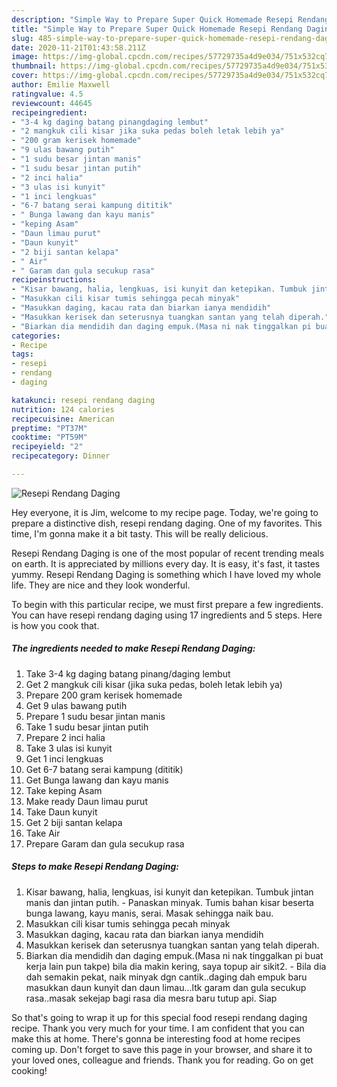 ```yaml
---
description: "Simple Way to Prepare Super Quick Homemade Resepi Rendang Daging"
title: "Simple Way to Prepare Super Quick Homemade Resepi Rendang Daging"
slug: 485-simple-way-to-prepare-super-quick-homemade-resepi-rendang-daging
date: 2020-11-21T01:43:58.211Z
image: https://img-global.cpcdn.com/recipes/57729735a4d9e034/751x532cq70/resepi-rendang-daging-resipi-foto-utama.jpg
thumbnail: https://img-global.cpcdn.com/recipes/57729735a4d9e034/751x532cq70/resepi-rendang-daging-resipi-foto-utama.jpg
cover: https://img-global.cpcdn.com/recipes/57729735a4d9e034/751x532cq70/resepi-rendang-daging-resipi-foto-utama.jpg
author: Emilie Maxwell
ratingvalue: 4.5
reviewcount: 44645
recipeingredient:
- "3-4 kg daging batang pinangdaging lembut"
- "2 mangkuk cili kisar jika suka pedas boleh letak lebih ya"
- "200 gram kerisek homemade"
- "9 ulas bawang putih"
- "1 sudu besar jintan manis"
- "1 sudu besar jintan putih"
- "2 inci halia"
- "3 ulas isi kunyit"
- "1 inci lengkuas"
- "6-7 batang serai kampung dititik"
- " Bunga lawang dan kayu manis"
- "keping Asam"
- "Daun limau purut"
- "Daun kunyit"
- "2 biji santan kelapa"
- " Air"
- " Garam dan gula secukup rasa"
recipeinstructions:
- "Kisar bawang, halia, lengkuas, isi kunyit dan ketepikan. Tumbuk jintan manis dan jintan putih.  Panaskan minyak. Tumis bahan kisar beserta bunga lawang, kayu manis, serai. Masak sehingga naik bau."
- "Masukkan cili kisar tumis sehingga pecah minyak"
- "Masukkan daging, kacau rata dan biarkan ianya mendidih"
- "Masukkan kerisek dan seterusnya tuangkan santan yang telah diperah."
- "Biarkan dia mendidih dan daging empuk.(Masa ni nak tinggalkan pi buat kerja lain pun takpe) bila dia makin kering, saya topup air sikit2.  Bila dia dah semakin pekat, naik minyak dgn cantik..daging dah empuk baru masukkan daun kunyit dan daun limau...ltk garam dan gula secukup rasa..masak sekejap bagi rasa dia mesra baru tutup api. Siap"
categories:
- Recipe
tags:
- resepi
- rendang
- daging

katakunci: resepi rendang daging 
nutrition: 124 calories
recipecuisine: American
preptime: "PT37M"
cooktime: "PT59M"
recipeyield: "2"
recipecategory: Dinner

---
```



![Resepi Rendang Daging](https://img-global.cpcdn.com/recipes/57729735a4d9e034/751x532cq70/resepi-rendang-daging-resipi-foto-utama.jpg)

Hey everyone, it is Jim, welcome to my recipe page. Today, we're going to prepare a distinctive dish, resepi rendang daging. One of my favorites. This time, I'm gonna make it a bit tasty. This will be really delicious.

Resepi Rendang Daging is one of the most popular of recent trending meals on earth. It is appreciated by millions every day. It is easy, it's fast, it tastes yummy. Resepi Rendang Daging is something which I have loved my whole life. They are nice and they look wonderful.




To begin with this particular recipe, we must first prepare a few ingredients. You can have resepi rendang daging using 17 ingredients and 5 steps. Here is how you cook that.

<!--inarticleads1-->

##### The ingredients needed to make Resepi Rendang Daging:

1. Take 3-4 kg daging batang pinang/daging lembut
1. Get 2 mangkuk cili kisar (jika suka pedas, boleh letak lebih ya)
1. Prepare 200 gram kerisek homemade
1. Get 9 ulas bawang putih
1. Prepare 1 sudu besar jintan manis
1. Take 1 sudu besar jintan putih
1. Prepare 2 inci halia
1. Take 3 ulas isi kunyit
1. Get 1 inci lengkuas
1. Get 6-7 batang serai kampung (dititik)
1. Get  Bunga lawang dan kayu manis
1. Take keping Asam
1. Make ready Daun limau purut
1. Take Daun kunyit
1. Get 2 biji santan kelapa
1. Take  Air
1. Prepare  Garam dan gula secukup rasa




<!--inarticleads2-->

##### Steps to make Resepi Rendang Daging:

1. Kisar bawang, halia, lengkuas, isi kunyit dan ketepikan. Tumbuk jintan manis dan jintan putih.  - Panaskan minyak. Tumis bahan kisar beserta bunga lawang, kayu manis, serai. Masak sehingga naik bau.
1. Masukkan cili kisar tumis sehingga pecah minyak
1. Masukkan daging, kacau rata dan biarkan ianya mendidih
1. Masukkan kerisek dan seterusnya tuangkan santan yang telah diperah.
1. Biarkan dia mendidih dan daging empuk.(Masa ni nak tinggalkan pi buat kerja lain pun takpe) bila dia makin kering, saya topup air sikit2.  - Bila dia dah semakin pekat, naik minyak dgn cantik..daging dah empuk baru masukkan daun kunyit dan daun limau...ltk garam dan gula secukup rasa..masak sekejap bagi rasa dia mesra baru tutup api. Siap




So that's going to wrap it up for this special food resepi rendang daging recipe. Thank you very much for your time. I am confident that you can make this at home. There's gonna be interesting food at home recipes coming up. Don't forget to save this page in your browser, and share it to your loved ones, colleague and friends. Thank you for reading. Go on get cooking!
